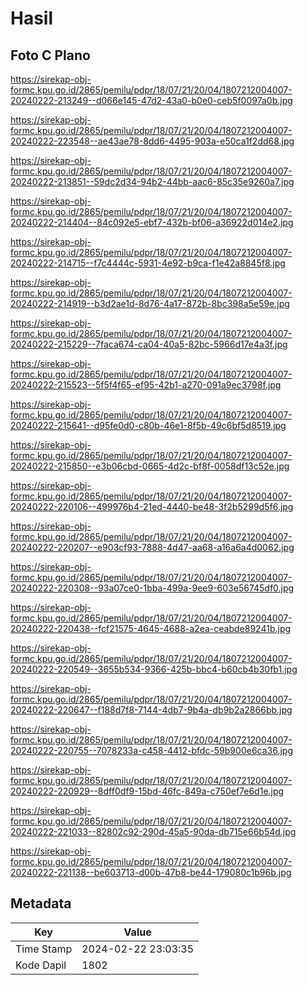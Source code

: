 # Hasil

## Foto C Plano

https://sirekap-obj-formc.kpu.go.id/2865/pemilu/pdpr/18/07/21/20/04/1807212004007-20240222-213249--d066e145-47d2-43a0-b0e0-ceb5f0097a0b.jpg

https://sirekap-obj-formc.kpu.go.id/2865/pemilu/pdpr/18/07/21/20/04/1807212004007-20240222-223548--ae43ae78-8dd6-4495-903a-e50ca1f2dd68.jpg

https://sirekap-obj-formc.kpu.go.id/2865/pemilu/pdpr/18/07/21/20/04/1807212004007-20240222-213851--59dc2d34-94b2-44bb-aac6-85c35e9260a7.jpg

https://sirekap-obj-formc.kpu.go.id/2865/pemilu/pdpr/18/07/21/20/04/1807212004007-20240222-214404--84c092e5-ebf7-432b-bf06-a36922d014e2.jpg

https://sirekap-obj-formc.kpu.go.id/2865/pemilu/pdpr/18/07/21/20/04/1807212004007-20240222-214715--f7c4444c-5931-4e92-b9ca-f1e42a8845f8.jpg

https://sirekap-obj-formc.kpu.go.id/2865/pemilu/pdpr/18/07/21/20/04/1807212004007-20240222-214919--b3d2ae1d-8d76-4a17-872b-8bc398a5e59e.jpg

https://sirekap-obj-formc.kpu.go.id/2865/pemilu/pdpr/18/07/21/20/04/1807212004007-20240222-215229--7faca674-ca04-40a5-82bc-5966d17e4a3f.jpg

https://sirekap-obj-formc.kpu.go.id/2865/pemilu/pdpr/18/07/21/20/04/1807212004007-20240222-215523--5f5f4f65-ef95-42b1-a270-091a9ec3798f.jpg

https://sirekap-obj-formc.kpu.go.id/2865/pemilu/pdpr/18/07/21/20/04/1807212004007-20240222-215641--d95fe0d0-c80b-46e1-8f5b-49c6bf5d8519.jpg

https://sirekap-obj-formc.kpu.go.id/2865/pemilu/pdpr/18/07/21/20/04/1807212004007-20240222-215850--e3b06cbd-0665-4d2c-bf8f-0058df13c52e.jpg

https://sirekap-obj-formc.kpu.go.id/2865/pemilu/pdpr/18/07/21/20/04/1807212004007-20240222-220106--499976b4-21ed-4440-be48-3f2b5299d5f6.jpg

https://sirekap-obj-formc.kpu.go.id/2865/pemilu/pdpr/18/07/21/20/04/1807212004007-20240222-220207--e903cf93-7888-4d47-aa68-a16a6a4d0062.jpg

https://sirekap-obj-formc.kpu.go.id/2865/pemilu/pdpr/18/07/21/20/04/1807212004007-20240222-220308--93a07ce0-1bba-499a-9ee9-603e56745df0.jpg

https://sirekap-obj-formc.kpu.go.id/2865/pemilu/pdpr/18/07/21/20/04/1807212004007-20240222-220438--fcf21575-4645-4688-a2ea-ceabde89241b.jpg

https://sirekap-obj-formc.kpu.go.id/2865/pemilu/pdpr/18/07/21/20/04/1807212004007-20240222-220549--3655b534-9366-425b-bbc4-b60cb4b30fb1.jpg

https://sirekap-obj-formc.kpu.go.id/2865/pemilu/pdpr/18/07/21/20/04/1807212004007-20240222-220647--f188d7f8-7144-4db7-9b4a-db9b2a2866bb.jpg

https://sirekap-obj-formc.kpu.go.id/2865/pemilu/pdpr/18/07/21/20/04/1807212004007-20240222-220755--7078233a-c458-4412-bfdc-59b900e6ca36.jpg

https://sirekap-obj-formc.kpu.go.id/2865/pemilu/pdpr/18/07/21/20/04/1807212004007-20240222-220929--8dff0df9-15bd-46fc-849a-c750ef7e6d1e.jpg

https://sirekap-obj-formc.kpu.go.id/2865/pemilu/pdpr/18/07/21/20/04/1807212004007-20240222-221033--82802c92-290d-45a5-90da-db715e66b54d.jpg

https://sirekap-obj-formc.kpu.go.id/2865/pemilu/pdpr/18/07/21/20/04/1807212004007-20240222-221138--be603713-d00b-47b8-be44-179080c1b96b.jpg


## Metadata

| Key        | Value               |
| ---------- | ------------------- |
| Time Stamp | 2024-02-22 23:03:35 |
| Kode Dapil | 1802                |



